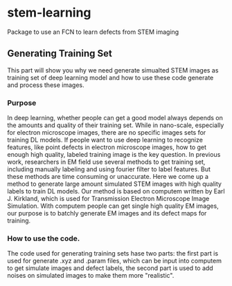 # stem-learning
Package to use an FCN to learn defects from STEM imaging
## Generating Training Set
This part will show you why we need generate simualted STEM images as training set of deep learning model and how to use these code generate and process these images.
### Purpose
In deep learning, whether people can get a good model always depends on the amounts and quality of their training set. While in nano-scale, especially for electron microscope images, there are no specific images sets for training DL models. If people  want to use deep learning to recognize features, like point defects in electron microscope images, how to get enough high quality, labeled training image is the key question. In previous work, researchers in EM field use several methods to get training set, including manually labeling and using fourier filter to label features. But these methods are time consuming or unaccurate. Here we come up a method to generate large amount simulated STEM images with high quality labels to train DL models.
Our method is based on computem written by Earl J. Kirkland, which is used for Transmission Electron Microscope Image Simulation. With computem people can get single high quality EM images, our purpose is to batchly generate EM images and its defect maps for training.
### How to use the code.
The code used for generating training sets hase two parts: the first part is used for generate .xyz and .param files, which can be input into computem to get simulate images and defect labels, the second part is used to add noises on simulated images to make them more "realistic".
